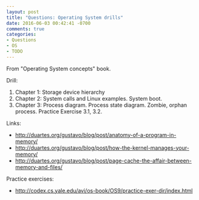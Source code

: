 ```yaml
---
layout: post
title: "Questions: Operating System drills"
date: 2016-06-03 00:42:41 -0700
comments: true
categories: 
- Questions
- OS
- TODO
---
```


From "Operating System concepts" book.

<!--more-->

Drill:

1. Chapter 1: Storage device hierarchy
2. Chapter 2: System calls and Linux examples. System boot.
3. Chapter 3: Process diagram. Process state diagram. Zombie, orphan process. Practice Exercise 3.1, 3.2.

Links:

* http://duartes.org/gustavo/blog/post/anatomy-of-a-program-in-memory/
* http://duartes.org/gustavo/blog/post/how-the-kernel-manages-your-memory/
* http://duartes.org/gustavo/blog/post/page-cache-the-affair-between-memory-and-files/

Practice exercises:

* http://codex.cs.yale.edu/avi/os-book/OS9/practice-exer-dir/index.html
